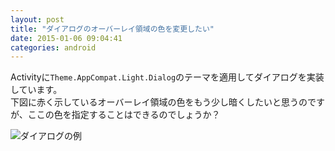 ```yaml
---
layout: post
title: "ダイアログのオーバーレイ領域の色を変更したい"
date: 2015-01-06 09:04:41
categories: android
---
```

<p>Activityに<code>Theme.AppCompat.Light.Dialog</code>のテーマを適用してダイアログを実装しています。<br>
下図に赤く示しているオーバーレイ領域の色をもう少し暗くしたいと思うのですが、ここの色を指定することはできるのでしょうか？</p>

<p><img src="https://i.stack.imgur.com/NRdRZ.jpg" alt="ダイアログの例"></p>
